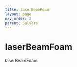 ```yaml
---
title: laserBeamFoam
layout: page
nav_order: 2
parent: Solvers
---
```


# laserBeamFoam

laserBeamFoam

